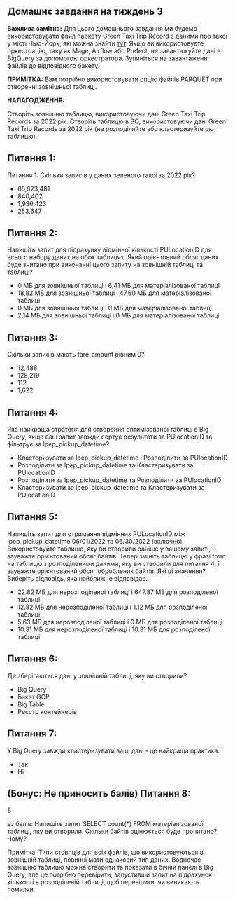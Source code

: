 ## Домашнє завдання на тиждень 3

**Важлива замітка:** Для цього домашнього завдання ми будемо використовувати файл паркету Green Taxi Trip Record з даними про таксі у місті Нью-Йорк, які можна знайти [тут](https://www.nyc.gov/site/tlc/about/tlc-trip-record-data.page). Якщо ви використовуєте оркестрацію, таку як Mage, Airflow або Prefect, не завантажуйте дані в BigQuery за допомогою оркестратора. Зупиніться на завантаженні файлів до відповідного бакету.

**ПРИМІТКА:** Вам потрібно використовувати опцію файлів PARQUET при створенні зовнішньої таблиці.

**НАЛАГОДЖЕННЯ:**

Створіть зовнішню таблицю, використовуючи дані Green Taxi Trip Records за 2022 рік.
Створіть таблицю в BQ, використовуючи дані Green Taxi Trip Records за 2022 рік (не розподіляйте або кластеризуйте цю таблицю).

## Питання 1:

Питання 1: Скільки записів у даних зеленого таксі за 2022 рік?
- 65,623,481
- 840,402
- 1,936,423
- 253,647

## Питання 2:

Напишіть запит для підрахунку відмінної кількості PULocationID для всього набору даних на обох таблицях.
Який орієнтовний обсяг даних буде зчитано при виконанні цього запиту на зовнішній таблиці та таблиці?

- 0 МБ для зовнішньої таблиці і 6,41 МБ для матеріалізованої таблиці
- 18,82 МБ для зовнішньої таблиці і 47,60 МБ для матеріалізованої таблиці
- 0 МБ для зовнішньої таблиці і 0 МБ для матеріалізованої таблиці
- 2,14 МБ для зовнішньої таблиці і 0 МБ для матеріалізованої таблиці

## Питання 3:

Скільки записів мають fare_amount рівним 0?
- 12,488
- 128,219
- 112
- 1,622

## Питання 4:

Яка найкраща стратегія для створення оптимізованої таблиці в Big Query, якщо ваш запит завжди сортує результати за PUlocationID та фільтрує за lpep_pickup_datetime?
- Кластеризувати за lpep_pickup_datetime і Розподілити за PUlocationID
- Розподілити за lpep_pickup_datetime та Кластеризувати за PUlocationID
- Розподілити за lpep_pickup_datetime та Розподілити за PUlocationID
- Кластеризувати за lpep_pickup_datetime та Кластеризувати за PUlocationID

## Питання 5:

Напишіть запит для отримання відмінних PULocationID між lpep_pickup_datetime 06/01/2022 та 06/30/2022 (включно). Використовуйте таблицю, яку ви створили раніше у вашому запиті, і зауважте орієнтований обсяг байтів. Тепер змініть таблицю у фразі from на таблицю з розподіленими даними, яку ви створили для питання 4, і зауважте орієнтований обсяг оброблених байтів. Які ці значення?
Виберіть відповідь, яка найближче відповідає.

- 22.82 МБ для нерозподіленої таблиці і 647.87 МБ для розподіленої таблиці
- 12.82 МБ для нерозподіленої таблиці і 1.12 МБ для розподіленої таблиці
- 5.63 МБ для нерозподіленої таблиці і 0 МБ для розподіленої таблиці
- 10.31 МБ для нерозподіленої таблиці і 10.31 МБ для розподіленої таблиці

## Питання 6:

Де зберігаються дані у зовнішній таблиці, яку ви створили?

- Big Query
- Бакет GCP
- Big Table
- Реєстр контейнерів

## Питання 7:

У Big Query завжди кластеризувати ваші дані - це найкраща практика:

- Так
- Ні

## (Бонус: Не приносить балів) Питання 8:

Б

ез балів: Напишіть запит SELECT count(*) FROM матеріалізованої таблиці, яку ви створили. Скільки байтів оцінюється буде прочитано? Чому?

Примітка: Типи стовпців для всіх файлів, що використовуються в зовнішній таблиці, повинні мати однаковий тип даних. Водночас зовнішню таблицю можна створити та показати в бічній панелі в Big Query, але це потрібно перевірити, запустивши запит на підрахунок кількості в розподіленій таблиці, щоб перевірити, чи виникають помилки.
